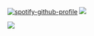 [![spotify-github-profile](https://spotify-github-profile.kittinanx.com/api/view?uid=pfwojzr8m85sud2jbnal1n7x4&cover_image=true&theme=novatorem&show_offline=true&background_color=121212&interchange=false&bar_color=d035d5&bar_color_cover=false)](https://github.com/kittinan/spotify-github-profile)
![](https://github.com/user-attachments/assets/d1cd222b-14fb-4011-936a-b9a1aebe4167)

![](https://github.com/user-attachments/assets/67542c73-d4c6-47f2-8e01-f0c12e4599ef)
